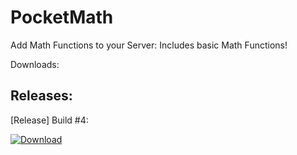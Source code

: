 # PocketMath
Add Math Functions to your Server: Includes basic Math Functions!

Downloads:

## Releases:

[Release] Build #4:

<a href = "https://github.com/SWNetworkDevelopers/PocketMath/releases/download/UPDATED/PocketMath_v0.0.7.9.phar">![Download](http://1.bp.blogspot.com/-FcmLlS5BGas/VUzfSCHLL0I/AAAAAAAAZuc/4-zKscFwv7w/s1600/download-button-png-azul-reflexo.png)</a>
